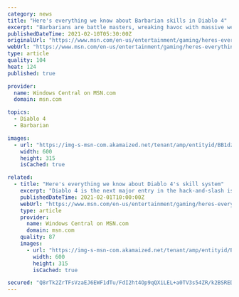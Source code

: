 ```yaml
---
category: news
title: "Here's everything we know about Barbarian skills in Diablo 4"
excerpt: "Barbarians are battle masters, wreaking havoc with massive weapons of all shapes and sizes. One of the classes in Diablo 4 is the mighty Barbarian. With this guide, I've assembled a full list of the ..."
publishedDateTime: 2021-02-10T05:30:00Z
originalUrl: "https://www.msn.com/en-us/entertainment/gaming/heres-everything-we-know-about-barbarian-skills-in-diablo-4/ar-BB1dyVbz"
webUrl: "https://www.msn.com/en-us/entertainment/gaming/heres-everything-we-know-about-barbarian-skills-in-diablo-4/ar-BB1dyVbz"
type: article
quality: 104
heat: 124
published: true

provider:
  name: Windows Central on MSN.com
  domain: msn.com

topics:
  - Diablo 4
  - Barbarian

images:
  - url: "https://img-s-msn-com.akamaized.net/tenant/amp/entityid/BB1dzjh7.img?h=315&w=600&m=6&q=60&o=t&l=f&f=jpg"
    width: 600
    height: 315
    isCached: true

related:
  - title: "Here's everything we know about Diablo 4's skill system"
    excerpt: "Diablo 4 is the next major entry in the hack-and-slash isometric RPG series from Blizzard Entertainment. While it's still in active development, we know a decent bit about how the skill system will ..."
    publishedDateTime: 2021-02-01T10:00:00Z
    webUrl: "https://www.msn.com/en-us/entertainment/gaming/heres-everything-we-know-about-diablo-4s-skill-system/ar-BB1di5d5"
    type: article
    provider:
      name: Windows Central on MSN.com
      domain: msn.com
    quality: 87
    images:
      - url: "https://img-s-msn-com.akamaized.net/tenant/amp/entityid/BB15TfhG.img?h=315&w=600&m=6&q=60&o=t&l=f&f=jpg"
        width: 600
        height: 315
        isCached: true

secured: "Q8rTk2ZrTFsVzaEJ6EWF1dTu/FdI2ht4Op9qQXiLEL+a0TV3s54ZR/k2BSREDEO1QhsUBD21+x9A6Y4A04aTw1+zN/lRkrOmPeG6sAvNKZsu/pgeYloUBKB6aPdKSsT58LppUhhvozMBURYwcPX5aEf68UDeo6h5SsHO9q5vzbOwvEgq8kdog0QVtsZSpa+WFjHFHZruvVQG89ne3DelT7XbCl6E+D0xujVV0LpiNYPF0bzCnDqH95FywX9hzWMrszHje5f0MYRlGAb84lqgSSUjLu+oEheX3K3BknazQTdTzJ8JCxcBQqAm7R4RmeS/6eS8kPztb15mGR2F0l1JR6HrORbhPl3/DQ3YMqpRzF0=;dCSUipeCnUA0mNiR3AqKLA=="
---
```


